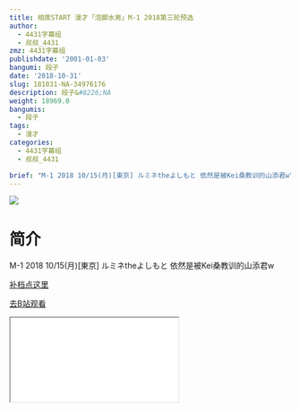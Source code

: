 ```yaml
---
title: 相席START 漫才「泡脚水男」M-1 2018第三轮预选
author:
  - 4431字幕组
  - 叔叔_4431
zmz: 4431字幕组
publishdate: '2001-01-03'
bangumi: 段子
date: '2018-10-31'
slug: 181031-NA-34976176
description: 段子&#8226;NA
weight: 18969.0
bangumis:
  - 段子
tags:
  - 漫才
categories:
  - 4431字幕组
  - 叔叔_4431

brief: "M-1 2018 10/15(月)[東京] ルミネtheよしもと 依然是被Kei桑教训的山添君w"
---
```

![](https://i.imgur.com/mE1yobm.jpg)
# 简介  
M-1 2018  10/15(月)[東京] ルミネtheよしもと
依然是被Kei桑教训的山添君w  

[补档点这里](/lost_found/190226-NA-m1/)


[去B站观看](https://www.bilibili.com/video/av34976176/)
<div class ="resp-container"><iframe class="testiframe" src="//player.bilibili.com/player.html?aid=34976176"", scrolling="no", allowfullscreen="true" > </iframe></div> 
